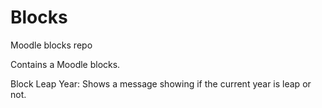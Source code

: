 # Blocks
Moodle blocks repo

Contains a Moodle blocks.


Block Leap Year: Shows a message showing if the current year is leap or not.
